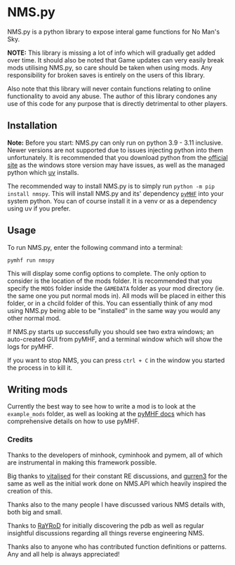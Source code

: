 # NMS.py

NMS.py is a python library to expose interal game functions for No Man's Sky.

**NOTE:** This library is missing a lot of info which will gradually get added over time.
It should also be noted that Game updates can very easily break mods utilising NMS.py, so care should be taken when using mods.
Any responsibility for broken saves is entirely on the users of this library.

Also note that this library will never contain functions relating to online functionality to avoid any abuse.
The author of this library condones any use of this code for any purpose that is directly detrimental to other players.

## Installation

**Note:** Before you start: NMS.py can only run on python 3.9 - 3.11 inclusive. Newer versions are not supported due to issues injecting python into them unfortunately.
It is recommended that you download python from the [official site](https://www.python.org/downloads) as the windows store version may have issues, as well as the managed python which [uv](https://docs.astral.sh/uv/) installs.

The recommended way to install NMS.py is to simply run `python -m pip install nmspy`. This will install NMS.py and its' dependency [`pyMHF`](https://github.com/monkeyman192/pyMHF) into your system python. You can of course install it in a venv or as a dependency using uv if you prefer.

## Usage

To run NMS.py, enter the following command into a terminal:
```
pymhf run nmspy
```

This will display some config options to complete. The only option to consider is the location of the mods folder. It is recommended that you specify the `MODS` folder inside the `GAMEDATA` folder as your mod directory (ie. the same one you put normal mods in).
All mods will be placed in either this folder, or in a chcild folder of this. You can essentially think of any mod using NMS.py being able to be "installed" in the same way you would any other normal mod.

If NMS.py starts up successfully you should see two extra windows; an auto-created GUI from pyMHF, and a terminal window which will show the logs for pyMHF.

If you want to stop NMS, you can press `ctrl + C` in the window you started the process in to kill it.

## Writing mods

Currently the best way to see how to write a mod is to look at the `example_mods` folder, as well as looking at the [pyMHF docs](https://monkeyman192.github.io/pyMHF/) which has comprehensive details on how to use pyMHF.

### Credits

Thanks to the developers of minhook, cyminhook and pymem, all of which are instrumental in making this framework possible.

Big thanks to [vitalised](https://github.com/VITALISED) for their constant RE discussions, and [gurren3](https://github.com/gurrenm3) for the same as well as the initial work done on NMS.API which heavily inspired the creation of this.

Thanks also to the many people I have discussed various NMS details with, both big and small.

Thanks to [RaYRoD](https://github.com/RaYRoD-TV) for initially discovering the pdb as well as regular insightful discussions regarding all things reverse engineering NMS.

Thanks also to anyone who has contributed function definitions or patterns. Any and all help is always appreciated!
